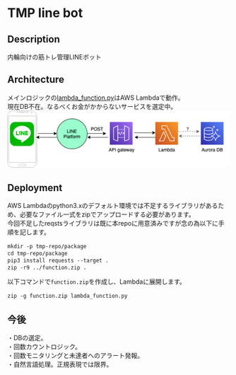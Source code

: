 # TMP line bot
## Description
内輪向けの筋トレ管理LINEボット  
## Architecture
メインロジックの[lambda_function.py](./lambda_function.py)はAWS Lambdaで動作。  
現在DB不在。なるべくお金がかからないサービスを選定中。  
![image](./image/tmp-architecture.png)

## Deployment
AWS Lambdaのpython3.xのデフォルト環境では不足するライブラリがあるため、必要なファイル一式をzipでアップロードする必要があります。   
今回不足したreqstsライブラリは既に本repoに用意済みですが念の為以下に手順を記します。  
```
mkdir -p tmp-repo/package
cd tmp-repo/package
pip3 install requests --target .
zip -r9 ../function.zip .
```

以下コマンドで`function.zip`を作成し、Lambdaに展開します。  
```
zip -g function.zip lambda_function.py
```

## 今後
・DBの選定。  
・回数カウントロジック。  
・回数モニタリングと未達者へのアラート発報。  
・自然言語処理。正規表現では限界。 
